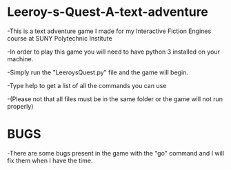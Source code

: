 # Leeroy-s-Quest-A-text-adventure
-This is a text adventure game I made for my Interactive Fiction Engines course at SUNY Polytechnic Institute

-In order to play this game you will need to have python 3 installed on your machine.

-Simply run the "LeeroysQuest.py" file and the game will begin. 

-Type help to get a list of all the commands you can use

-(Please not that all files must be in the same folder or the game will not run properly)

# BUGS
-There are some bugs present in the game with the "go" command and I will fix them when I have the time.
